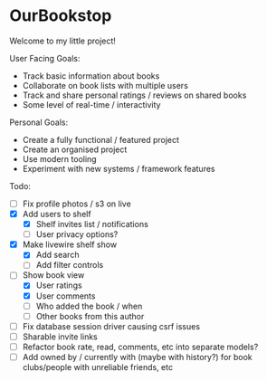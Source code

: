 # OurBookstop

Welcome to my little project!

User Facing Goals:

- Track basic information about books
- Collaborate on book lists with multiple users
- Track and share personal ratings / reviews on shared books
- Some level of real-time / interactivity

Personal Goals:

- Create a fully functional / featured project
- Create an organised project
- Use modern tooling
- Experiment with new systems / framework features  

Todo:

- [ ] Fix profile photos / s3 on live
- [x] Add users to shelf
  - [x] Shelf invites list / notifications
  - [ ] User privacy options?
- [x] Make livewire shelf show
  - [x] Add search
  - [ ] Add filter controls
- [ ] Show book view
  - [x] User ratings
  - [x] User comments
  - [ ] Who added the book / when
  - [ ] Other books from this author
- [ ] Fix database session driver causing csrf issues
- [ ] Sharable invite links
- [ ] Refactor book rate, read, comments, etc into separate models?
- [ ] Add owned by / currently with (maybe with history?) for book clubs/people with unreliable friends, etc
